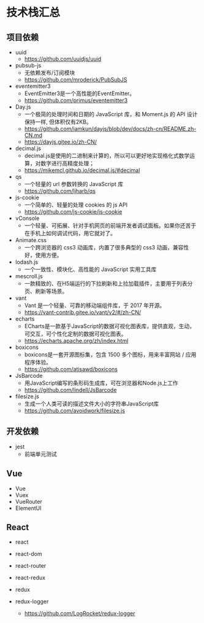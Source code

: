 # 技术栈汇总

## 项目依赖

* uuid
	* https://github.com/uuidjs/uuid
* pubsub-js
    * 无依赖发布/订阅模块
    * https://github.com/mroderick/PubSubJS
* eventemitter3
    * EventEmitter3是一个高性能的EventEmitter。
    * https://github.com/primus/eventemitter3
* Day.js
    * 一个极简的处理时间和日期的 JavaScript 库，和 Moment.js 的 API 设计保持一样, 但体积仅有2KB。
    * https://github.com/iamkun/dayjs/blob/dev/docs/zh-cn/README.zh-CN.md
    * https://dayjs.gitee.io/zh-CN/
* decimal.js
	* decimal.js是使用的二进制来计算的，所以可以更好地实现格化式数学运算，对数字进行高精度处理；
	* https://mikemcl.github.io/decimal.js/#decimal
* qs
    * 一个轻量的 url 参数转换的 JavaScript 库
    * https://github.com/ljharb/qs
* js-cookie
    * 一个简单的、轻量的处理 cookies 的 js API
    * https://github.com/js-cookie/js-cookie
* vConsole
    * 一个轻量、可拓展、针对手机网页的前端开发者调试面板。如果你还苦于在手机上如何调试代码，用它就对了。
* Animate.css
    * 一个跨浏览器的 css3 动画库，内置了很多典型的 css3 动画，兼容性好，使用方便。
* lodash.js
    * 一个一致性、模块化、高性能的 JavaScript 实用工具库
* mescroll.js
    * 一款精致的、在H5端运行的下拉刷新和上拉加载插件，主要用于列表分页、刷新等场景。
* vant
	* Vant 是一个轻量、可靠的移动端组件库，于 2017 年开源。
	* https://vant-contrib.gitee.io/vant/v2/#/zh-CN/ 
* echarts
    * ECharts是一款基于JavaScript的数据可视化图表库，提供直观，生动，可交互，可个性化定制的数据可视化图表。
    * https://echarts.apache.org/zh/index.html
* boxicons
    * boxicons是一套开源图标集，包含 1500 多个图标，用来丰富网站 / 应用程序体验。
    * https://github.com/atisawd/boxicons
* JsBarcode 
	* 用JavaScript编写的条形码生成库，可在浏览器和Node.js上工作
	* https://github.com/lindell/JsBarcode
* filesize.js
	* 生成一个人类可读的描述文件大小的字符串JavaScript库
	* https://github.com/avoidwork/filesize.js

## 开发依赖

* jest
    * 前端单元测试

## Vue

* Vue
* Vuex
* VueRouter
* ElementUI

## React

* react
* react-dom
* react-router

* react-redux
* redux
* redux-logger
    * https://github.com/LogRocket/redux-logger

